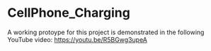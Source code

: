 # CellPhone_Charging

A working protoype for this project is demonstrated in the following YouTube video:
https://youtu.be/R5BGwg3upeA
